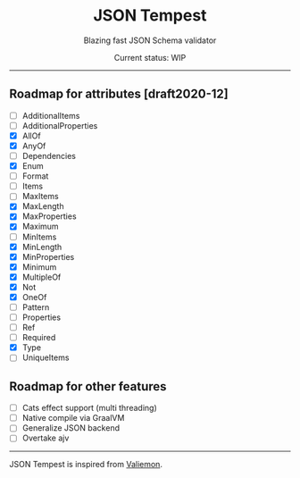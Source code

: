 <h1 align="center">JSON Tempest</h1>
<p align="center">Blazing fast JSON Schema validator</p>
<p align="center">Current status: WIP</p>
<hr/>

## Roadmap for attributes [draft2020-12]

- [ ] AdditionalItems
- [ ] AdditionalProperties
- [x] AllOf
- [x] AnyOf
- [ ] Dependencies
- [x] Enum
- [ ] Format
- [ ] Items
- [ ] MaxItems
- [x] MaxLength
- [x] MaxProperties
- [x] Maximum
- [ ] MinItems
- [x] MinLength
- [x] MinProperties
- [x] Minimum
- [x] MultipleOf
- [x] Not
- [x] OneOf
- [ ] Pattern
- [ ] Properties
- [ ] Ref
- [ ] Required
- [x] Type
- [ ] UniqueItems

## Roadmap for other features

- [ ] Cats effect support (multi threading)
- [ ] Native compile via GraalVM
- [ ] Generalize JSON backend
- [ ] Overtake ajv

<hr/>

JSON Tempest is inspired from [Valiemon](https://github.com/pokutuna/p5-Valiemon).
